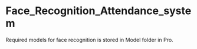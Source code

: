 # Face_Recognition_Attendance_system


Required models for face recognition is stored in Model folder in Pro.
